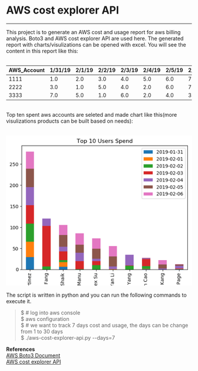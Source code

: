 # AWS cost explorer API
------


This project is to generate an AWS cost and usage report for aws billing analysis. Boto3 and AWS cost explorer API are used here. The generated report with charts/visulizations can be opened with excel. You will see the content in this report like this: <br/><br/> 


| AWS_Account | 1/31/19 | 2/1/19 | 2/2/19 | 2/3/19 | 2/4/19 | 2/5/19 | 2/6/19 | Sum | 
| --- | --- | --- | --- | --- | --- | --- | --- | --- | 
| 1111 | 1.0 | 2.0 | 3.0 | 4.0 | 5.0 | 6.0 | 7.0 | 28.0 | 
| 2222 | 3.0 | 1.0 | 5.0 | 4.0 | 2.0 | 6.0 | 7.0 | 28.0 | 
| 3333 | 7.0 | 5.0 | 1.0 | 6.0 | 2.0 | 4.0 | 3.0 | 28.0 | 
 
<br/>
 Top ten spent aws accounts are seleted and made chart like this(more visulizations products can be built based on needs): <br/><br/> 


 ![stack bar chart](pic1.png) 





 The script is written in python and you can run the following commands to execute it. <br/>
 > $ # log into aws console <br/>
 > $ aws configuration <br/>
 > $ # we want to track 7 days cost and usage, the days can be change from 1 to 30 days <br/>
 > $ ./aws-cost-explorer-api.py --days=7  


**References**  
[AWS Boto3 Document](https://boto3.amazonaws.com/v1/documentation/api/latest/guide/quickstart.html#installation) <br/> 
[AWS cost explorer API](https://docs.aws.amazon.com/awsaccountbilling/latest/aboutv2/ce-what-is.html)